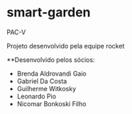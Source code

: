 # smart-garden


PAC-V

Projeto desenvolvido pela equipe rocket

**Desenvolvido pelos sócios:
- Brenda Aldrovandi Gaio
- Gabriel Da Costa
- Guilherme Witkosky
- Leonardo Pio
- Nicomar Bonkoski Filho
